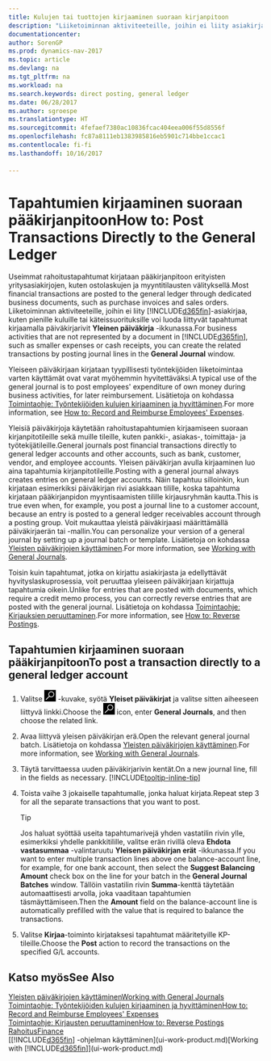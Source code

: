 ```yaml
---
title: Kulujen tai tuottojen kirjaaminen suoraan kirjanpitoon
description: "Liiketoiminnan aktiviteeteille, joihin ei liity asiakirjaa, kuten pienille kuluille tai käteissuorituksille voi luoda liittyvät tapahtumat kirjaamalla päiväkirjarivit Yleinen päiväkirja -ikkunassa."
documentationcenter: 
author: SorenGP
ms.prod: dynamics-nav-2017
ms.topic: article
ms.devlang: na
ms.tgt_pltfrm: na
ms.workload: na
ms.search.keywords: direct posting, general ledger
ms.date: 06/28/2017
ms.author: sgroespe
ms.translationtype: HT
ms.sourcegitcommit: 4fefaef7380ac10836fcac404eea006f55d8556f
ms.openlocfilehash: fc87a8111eb1383985816eb5901c714bbe1ccac1
ms.contentlocale: fi-fi
ms.lasthandoff: 10/16/2017

---
```

# <a name="how-to-post-transactions-directly-to-the-general-ledger"></a><span data-ttu-id="360a9-103">Tapahtumien kirjaaminen suoraan pääkirjanpitoon</span><span class="sxs-lookup"><span data-stu-id="360a9-103">How to: Post Transactions Directly to the General Ledger</span></span>
<span data-ttu-id="360a9-104">Useimmat rahoitustapahtumat kirjataan pääkirjanpitoon erityisten yritysasiakirjojen, kuten ostolaskujen ja myyntitilausten välityksellä.</span><span class="sxs-lookup"><span data-stu-id="360a9-104">Most financial transactions are posted to the general ledger through dedicated business documents, such as purchase invoices and sales orders.</span></span> <span data-ttu-id="360a9-105">Liiketoiminnan aktiviteeteille, joihin ei liity [!INCLUDE[d365fin](includes/d365fin_md.md)]-asiakirjaa, kuten pienille kuluille tai käteissuorituksille voi luoda liittyvät tapahtumat kirjaamalla päiväkirjarivit **Yleinen päiväkirja** -ikkunassa.</span><span class="sxs-lookup"><span data-stu-id="360a9-105">For business activities that are not represented by a document in [!INCLUDE[d365fin](includes/d365fin_md.md)], such as smaller expenses or cash receipts, you can create the related transactions by posting journal lines in the **General Journal** window.</span></span>

<span data-ttu-id="360a9-106">Yleiseen päiväkirjaan kirjataan tyypillisesti työntekijöiden liiketoimintaa varten käyttämät ovat varat myöhemmin hyvitettäväksi.</span><span class="sxs-lookup"><span data-stu-id="360a9-106">A typical use of the general journal is to post employees' expenditure of own money during business activities, for later reimbursement.</span></span> <span data-ttu-id="360a9-107">Lisätietoja on kohdassa [Toimintaohje: Työntekijöiden kulujen kirjaaminen ja hyvittäminen](finance-how-record-reimburse-employee-expenses.md).</span><span class="sxs-lookup"><span data-stu-id="360a9-107">For more information, see [How to: Record and Reimburse Employees' Expenses](finance-how-record-reimburse-employee-expenses.md).</span></span>

<span data-ttu-id="360a9-108">Yleisiä päiväkirjoja käytetään rahoitustapahtumien kirjaamiseen suoraan kirjanpitotileille sekä muille tileille, kuten pankki-, asiakas-, toimittaja- ja työtekijätileille.</span><span class="sxs-lookup"><span data-stu-id="360a9-108">General journals post financial transactions directly to general ledger accounts and other accounts, such as bank, customer, vendor, and employee accounts.</span></span> <span data-ttu-id="360a9-109">Yleisen päiväkirjan avulla kirjaaminen luo aina tapahtumia kirjanpitotileille.</span><span class="sxs-lookup"><span data-stu-id="360a9-109">Posting with a general journal always creates entries on general ledger accounts.</span></span> <span data-ttu-id="360a9-110">Näin tapahtuu silloinkin, kun kirjataan esimerkiksi päiväkirjan rivi asiakkaan tilille, koska tapahtuma kirjataan pääkirjanpidon myyntisaamisten tilille kirjausryhmän kautta.</span><span class="sxs-lookup"><span data-stu-id="360a9-110">This is true even when, for example, you post a journal line to a customer account, because an entry is posted to a general ledger receivables account through a posting group.</span></span> <span data-ttu-id="360a9-111">Voit mukauttaa yleistä päiväkirjaasi määrittämällä päiväkirjaerän tai -mallin.</span><span class="sxs-lookup"><span data-stu-id="360a9-111">You can personalize your version of a general journal by setting up a journal batch or template.</span></span> <span data-ttu-id="360a9-112">Lisätietoja on kohdassa [Yleisten päiväkirjojen käyttäminen](ui-work-general-journals.md).</span><span class="sxs-lookup"><span data-stu-id="360a9-112">For more information, see [Working with General Journals](ui-work-general-journals.md).</span></span>

<span data-ttu-id="360a9-113">Toisin kuin tapahtumat, jotka on kirjattu asiakirjasta ja edellyttävät hyvityslaskuprosessia, voit peruuttaa yleiseen päiväkirjaan kirjattuja tapahtumia oikein.</span><span class="sxs-lookup"><span data-stu-id="360a9-113">Unlike for entries that are posted with documents, which require a credit memo process, you can correctly reverse entries that are posted with the general journal.</span></span> <span data-ttu-id="360a9-114">Lisätietoja on kohdassa [Toimintaohje: Kirjauksien peruuttaminen](finance-how-reverse-journal-posting.md).</span><span class="sxs-lookup"><span data-stu-id="360a9-114">For more information, see [How to: Reverse Postings](finance-how-reverse-journal-posting.md).</span></span>

## <a name="to-post-a-transaction-directly-to-a-general-ledger-account"></a><span data-ttu-id="360a9-115">Tapahtumien kirjaaminen suoraan pääkirjanpitoon</span><span class="sxs-lookup"><span data-stu-id="360a9-115">To post a transaction directly to a general ledger account</span></span>
1. <span data-ttu-id="360a9-116">Valitse ![Etsi sivu tai raportti](media/ui-search/search_small.png "Etsi sivu tai raportti -kuvake") -kuvake, syötä **Yleiset päiväkirjat** ja valitse sitten aiheeseen liittyvä linkki.</span><span class="sxs-lookup"><span data-stu-id="360a9-116">Choose the ![Search for Page or Report](media/ui-search/search_small.png "Search for Page or Report icon") icon, enter **General Journals**, and then choose the related link.</span></span>
2. <span data-ttu-id="360a9-117">Avaa liittyvä yleisen päiväkirjan erä.</span><span class="sxs-lookup"><span data-stu-id="360a9-117">Open the relevant general journal batch.</span></span> <span data-ttu-id="360a9-118">Lisätietoja on kohdassa [Yleisten päiväkirjojen käyttäminen](ui-work-general-journals.md).</span><span class="sxs-lookup"><span data-stu-id="360a9-118">For more information, see [Working with General Journals](ui-work-general-journals.md).</span></span>
3. <span data-ttu-id="360a9-119">Täytä tarvittaessa uuden päiväkirjarivin kentät.</span><span class="sxs-lookup"><span data-stu-id="360a9-119">On a new journal line, fill in the fields as necessary.</span></span> [!INCLUDE[tooltip-inline-tip](includes/tooltip-inline-tip_md.md)]    
4. <span data-ttu-id="360a9-120">Toista vaihe 3 jokaiselle tapahtumalle, jonka haluat kirjata.</span><span class="sxs-lookup"><span data-stu-id="360a9-120">Repeat step 3 for all the separate transactions that you want to post.</span></span>

    > [!TIP]  
    > <span data-ttu-id="360a9-121">Jos haluat syöttää useita tapahtumarivejä yhden vastatilin rivin ylle, esimerkiksi yhdelle pankkitilille, valitse erän rivillä oleva **Ehdota vastasummaa** -valintaruutu **Yleisen päiväkirjan erät** -ikkunassa.</span><span class="sxs-lookup"><span data-stu-id="360a9-121">If you want to enter multiple transaction lines above one balance-account line, for example, for one bank account, then select the **Suggest Balancing Amount** check box on the line for your batch in the **General Journal Batches** window.</span></span> <span data-ttu-id="360a9-122">Tällöin vastatilin rivin **Summa**-kenttä täytetään automaattisesti arvolla, joka vaaditaan tapahtumien täsmäyttämiseen.</span><span class="sxs-lookup"><span data-stu-id="360a9-122">Then the **Amount** field on the balance-account line is automatically prefilled with the value that is required to balance the transactions.</span></span>
5. <span data-ttu-id="360a9-123">Valitse **Kirjaa**-toiminto kirjataksesi tapahtumat määritetyille KP-tileille.</span><span class="sxs-lookup"><span data-stu-id="360a9-123">Choose the **Post** action to record the transactions on the specified G/L accounts.</span></span>

## <a name="see-also"></a><span data-ttu-id="360a9-124">Katso myös</span><span class="sxs-lookup"><span data-stu-id="360a9-124">See Also</span></span>
[<span data-ttu-id="360a9-125">Yleisten päiväkirjojen käyttäminen</span><span class="sxs-lookup"><span data-stu-id="360a9-125">Working with General Journals</span></span>](ui-work-general-journals.md)  
[<span data-ttu-id="360a9-126">Toimintaohje: Työntekijöiden kulujen kirjaaminen ja hyvittäminen</span><span class="sxs-lookup"><span data-stu-id="360a9-126">How to: Record and Reimburse Employees' Expenses</span></span>](finance-how-record-reimburse-employee-expenses.md)  
[<span data-ttu-id="360a9-127">Toimintaohje: Kirjausten peruuttaminen</span><span class="sxs-lookup"><span data-stu-id="360a9-127">How to: Reverse Postings</span></span>](finance-how-reverse-journal-posting.md)  
[<span data-ttu-id="360a9-128">Rahoitus</span><span class="sxs-lookup"><span data-stu-id="360a9-128">Finance</span></span>](finance.md)  
<span data-ttu-id="360a9-129">[[!INCLUDE[d365fin](includes/d365fin_md.md)] -ohjelman käyttäminen](ui-work-product.md)</span><span class="sxs-lookup"><span data-stu-id="360a9-129">[Working with [!INCLUDE[d365fin](includes/d365fin_md.md)]](ui-work-product.md)</span></span>  


